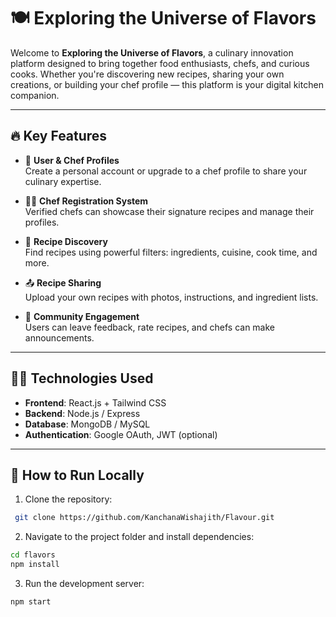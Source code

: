 # 🍽️ Exploring the Universe of Flavors

Welcome to **Exploring the Universe of Flavors**, a culinary innovation platform designed to bring together food enthusiasts, chefs, and curious cooks. Whether you're discovering new recipes, sharing your own creations, or building your chef profile — this platform is your digital kitchen companion.

---

## 🔥 Key Features

- 👤 **User & Chef Profiles**  
  Create a personal account or upgrade to a chef profile to share your culinary expertise.

- 🧑‍🍳 **Chef Registration System**  
  Verified chefs can showcase their signature recipes and manage their profiles.

- 🍲 **Recipe Discovery**  
  Find recipes using powerful filters: ingredients, cuisine, cook time, and more.

- 📤 **Recipe Sharing**  
  Upload your own recipes with photos, instructions, and ingredient lists.

- 💬 **Community Engagement**  
  Users can leave feedback, rate recipes, and chefs can make announcements.

---

## 🧑‍💻 Technologies Used

- **Frontend**: React.js + Tailwind CSS  
- **Backend**: Node.js / Express 
- **Database**: MongoDB / MySQL  
- **Authentication**: Google OAuth, JWT (optional)  

---

## 🚀 How to Run Locally

1. Clone the repository:
  ```bash
   git clone https://github.com/KanchanaWishajith/Flavour.git
  ```

2. Navigate to the project folder and install dependencies:
  ```bash
  cd flavors
  npm install
```

3. Run the development server:
  ```bash
  npm start
  ```

